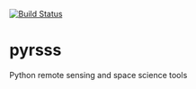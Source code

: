 [![Build Status](https://travis-ci.org/butala/pyrsss.svg?branch=master)](https://travis-ci.org/butala/pyrsss)

# pyrsss
Python remote sensing and space science tools
